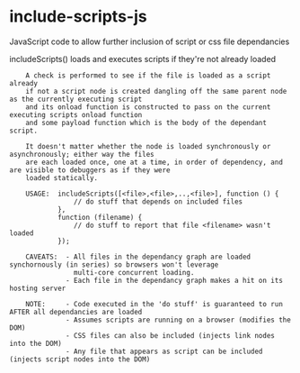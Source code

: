 # include-scripts-js
JavaScript code to allow further inclusion of script or css file dependancies

 includeScripts() loads and executes scripts if they're not already loaded
    
        A check is performed to see if the file is loaded as a script already
        if not a script node is created dangling off the same parent node as the currently executing script
        and its onload function is constructed to pass on the current executing scripts onload function 
        and some payload function which is the body of the dependant script.
        
        It doesn't matter whether the node is loaded synchronously or asynchronously; either way the files
        are each loaded once, one at a time, in order of dependency, and are visible to debuggers as if they were
        loaded statically.
        
        USAGE:  includeScripts([<file>,<file>,..,<file>], function () {
                    // do stuff that depends on included files
                },
                function (filename) {
                    // do stuff to report that file <filename> wasn't loaded 
                });
                
        CAVEATS:  - All files in the dependancy graph are loaded synchornously (in series) so browsers won't leverage
                    multi-core concurrent loading.
                  - Each file in the dependancy graph makes a hit on its hosting server
                  
        NOTE:     - Code executed in the 'do stuff' is guaranteed to run AFTER all dependancies are loaded
                  - Assumes scripts are running on a browser (modifies the DOM)
                  - CSS files can also be included (injects link nodes into the DOM)
                  - Any file that appears as script can be included (injects script nodes into the DOM)
                  
